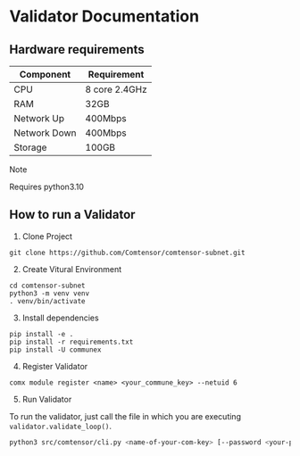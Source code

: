 # Validator Documentation

## Hardware requirements

| Component    | Requirement   |
| ------------ | ------------- |
| CPU          | 8 core 2.4GHz |
| RAM          | 32GB          |
| Network Up   | 400Mbps       |
| Network Down | 400Mbps       |
| Storage      | 100GB         |

> [!NOTE]
> Requires python3.10

## How to run a Validator

1) Clone Project
```
git clone https://github.com/Comtensor/comtensor-subnet.git
```

2) Create Vitural Environment
```
cd comtensor-subnet
python3 -m venv venv
. venv/bin/activate
```

3) Install dependencies
```
pip install -e .
pip install -r requirements.txt
pip install -U communex
```

4) Register Validator
```
comx module register <name> <your_commune_key> --netuid 6
```

5) Run Validator

To run the validator, just call the file in which you are executing `validator.validate_loop()`.
```sh
python3 src/comtensor/cli.py <name-of-your-com-key> [--password <your-password>]
```